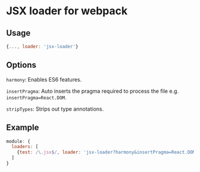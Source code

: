 # JSX loader for webpack

## Usage

```js
{..., loader: 'jsx-loader'}
```

## Options

`harmony`: Enables ES6 features.

`insertPragma`: Auto inserts the pragma required to process the file e.g. `insertPragma=React.DOM`.

`stripTypes`: Strips out type annotations.

## Example

```js
module: {
  loaders: [
    {test: /\.jsx$/, loader: 'jsx-loader?harmony&insertPragma=React.DOM&stripTypes'}
  ]
}
```
